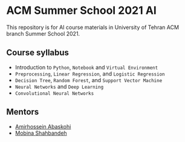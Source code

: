 # ACM Summer School 2021 AI

This repository is for AI course materials in University of Tehran ACM branch Summer School 2021.

## Course syllabus

* Introduction to `Python`, `Notebook` and `Virtual Environment`
* `Preprocessing`, `Linear Regression`, and `Logistic Regression`
* `Decision Tree`, `Random Forest`, and `Support Vector Machine`
* `Neural Networks` and `Deep Learning`
* `Convolutional Neural Networks`

## Mentors
* [Amirhossein Abaskohi](https://github.com/AmirAbaskohi)
* [Mobina Shahbandeh](https://github.com/mobinashb)
